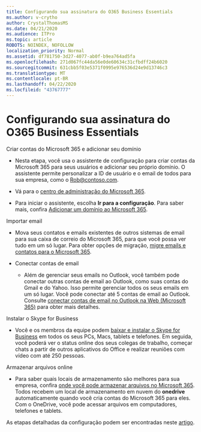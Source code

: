 ```yaml
---
title: Configurando sua assinatura do O365 Business Essentials
ms.author: v-crytho
author: CrystalThomasMS
ms.date: 04/21/2020
ms.audience: ITPro
ms.topic: article
ROBOTS: NOINDEX, NOFOLLOW
localization_priority: Normal
ms.assetid: df781750-3d27-4077-ab0f-b9ea764ad5fa
ms.openlocfilehash: 271d067fc44da56e0de60634c31cfbdff24b6020
ms.sourcegitcommit: 631cbb5f03e5371f0995e976536d24e9d13746c3
ms.translationtype: MT
ms.contentlocale: pt-BR
ms.lasthandoff: 04/22/2020
ms.locfileid: "43767777"
---
```

# <a name="setting-up-your-o365-business-essentials-subscription"></a>Configurando sua assinatura do O365 Business Essentials

Criar contas do Microsoft 365 e adicionar seu domínio
  
- Nesta etapa, você usa o assistente de configuração para criar contas da Microsoft 365 para seus usuários e adicionar seu próprio domínio. O assistente permite personalizar a ID de usuário e o email de todos para sua empresa, como o [Rob@contoso.com](mailto:rob@contoso.com).
    
- Vá para o [centro de administração do Microsoft 365](https://login.partner.microsoftonline.cn/).
    
- Para iniciar o assistente, escolha **Ir para a configuração**. Para saber mais, confira [Adicionar um domínio ao Microsoft 365](https://docs.microsoft.com/office365/admin/setup/add-domain).
    
Importar email
  
- Mova seus contatos e emails existentes de outros sistemas de email para sua caixa de correio do Microsoft 365, para que você possa ver tudo em um só lugar. Para obter opções de migração, [migre emails e contatos para o Microsoft 365](https://docs.microsoft.com/office365/admin/setup/migrate-email-and-contacts-admin).
    
- Conectar contas de email
    
  - Além de gerenciar seus emails no Outlook, você também pode conectar outras contas de email ao Outlook, como suas contas do Gmail e do Yahoo. Isso permite gerenciar todos os seus emails em um só lugar. Você pode conectar até 5 contas de email ao Outlook. Consulte [conectar contas de email no Outlook na Web (Microsoft 365)](https://support.office.com/Article/Connect-email-accounts-in-Outlook-on-the-web-Office-365-d7012ff0-924f-4f78-8aca-c3912d886c4d) para obter mais detalhes. 
    
Instalar o Skype for Business
  
- Você e os membros da equipe podem [baixar e instalar o Skype for Business](https://support.office.com/Article/download-and-install-Skype-for-Business-8a0d4da8-9d58-44f9-9759-5c8f340cb3fb) em todos os seus PCs, Macs, tablets e telefones. Em seguida, você poderá ver o status online dos seus colegas de trabalho, começar chats a partir de outros aplicativos do Office e realizar reuniões com vídeo com até 250 pessoas.  
    
Armazenar arquivos online
  
- Para saber quais locais de armazenamento são melhores para sua empresa, confira [onde você pode armazenar arquivos no Microsoft 365](https://support.office.com/article/c7c20284-bc94-47f4-9728-d28e9daf0790.aspx). Todos recebem um local de armazenamento em nuvem do **onedrive** automaticamente quando você cria contas do Microsoft 365 para eles. Com o OneDrive, você pode acessar arquivos em computadores, telefones e tablets. 
    
As etapas detalhadas da configuração podem ser encontradas neste [artigo](https://docs.microsoft.com/office365/admin/setup/setup).
  

